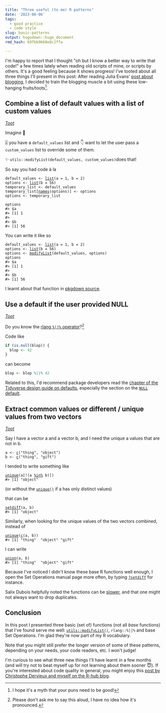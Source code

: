 ```yaml
---
title: "Three useful (to me) R patterns"
date: '2023-06-06'
tags:
  - good practice
  - code style
slug: basic-patterns
output: hugodown::hugo_document
rmd_hash: 69fbb9668e8c2ffa

---
```


I'm happy to report that I thought "oh but I know a better way to write that code!" a few times lately when reading old scripts of mine, or scripts by others. It's a good feeling because it shows progress! I've tooted about all three things I'll present in this post: After reading Julia Evans' [post about blogging](https://jvns.ca/blog/2023/06/05/some-blogging-myths/), I decided to train the blogging muscle a bit using these low-hanging fruits/toots[^1].

## Combine a list of default values with a list of custom values

[*Toot*](https://mastodon.social/@maelle/110134566950035337)

Imagine 💭

🎚️ you have a `default_values` list and 👇 want to let the user pass a `custom_values` list to override some of them.

✨ `utils::modifyList(default_values, custom_values)`does that!

So say you had code à la

<div class="highlight">

<pre class='chroma'><code class='language-r' data-lang='r'><span><span class='nv'>default_values</span> <span class='o'>&lt;-</span> <span class='nf'><a href='https://rdrr.io/r/base/list.html'>list</a></span><span class='o'>(</span>a <span class='o'>=</span> <span class='m'>1</span>, b <span class='o'>=</span> <span class='m'>2</span><span class='o'>)</span></span>
<span><span class='nv'>options</span> <span class='o'>&lt;-</span> <span class='nf'><a href='https://rdrr.io/r/base/list.html'>list</a></span><span class='o'>(</span>b <span class='o'>=</span> <span class='m'>56</span><span class='o'>)</span></span>
<span><span class='nv'>temporary_list</span> <span class='o'>&lt;-</span> <span class='nv'>default_values</span></span>
<span><span class='nv'>temporary_list</span><span class='o'>[</span><span class='nf'><a href='https://rdrr.io/r/base/names.html'>names</a></span><span class='o'>(</span><span class='nv'>options</span><span class='o'>)</span><span class='o'>]</span> <span class='o'>&lt;-</span> <span class='nv'>options</span></span>
<span><span class='nv'>options</span> <span class='o'>&lt;-</span> <span class='nv'>temporary_list</span></span>
<span></span>
<span><span class='nv'>options</span></span>
<span><span class='c'>#&gt; $a</span></span>
<span><span class='c'>#&gt; [1] 1</span></span>
<span><span class='c'>#&gt; </span></span>
<span><span class='c'>#&gt; $b</span></span>
<span><span class='c'>#&gt; [1] 56</span></span>
<span></span></code></pre>

</div>

You can write it like so

<div class="highlight">

<pre class='chroma'><code class='language-r' data-lang='r'><span><span class='nv'>default_values</span> <span class='o'>&lt;-</span> <span class='nf'><a href='https://rdrr.io/r/base/list.html'>list</a></span><span class='o'>(</span>a <span class='o'>=</span> <span class='m'>1</span>, b <span class='o'>=</span> <span class='m'>2</span><span class='o'>)</span></span>
<span><span class='nv'>options</span> <span class='o'>&lt;-</span> <span class='nf'><a href='https://rdrr.io/r/base/list.html'>list</a></span><span class='o'>(</span>b <span class='o'>=</span> <span class='m'>56</span><span class='o'>)</span></span>
<span><span class='nv'>options</span> <span class='o'>&lt;-</span> <span class='nf'><a href='https://rdrr.io/r/utils/modifyList.html'>modifyList</a></span><span class='o'>(</span><span class='nv'>default_values</span>, <span class='nv'>options</span><span class='o'>)</span></span>
<span><span class='nv'>options</span></span>
<span><span class='c'>#&gt; $a</span></span>
<span><span class='c'>#&gt; [1] 1</span></span>
<span><span class='c'>#&gt; </span></span>
<span><span class='c'>#&gt; $b</span></span>
<span><span class='c'>#&gt; [1] 56</span></span>
<span></span></code></pre>

</div>

I learnt about that function in [pkgdown source](https://github.com/r-lib/pkgdown/blob/c354aa7e5ea1f9936692494c28c89e5bdd31fc68/R/utils.R#L109).

## Use a default if the user provided NULL

[*Toot*](https://mastodon.social/@maelle/110054745129675027)

Do you know the [rlang `%||%` operator](https://rlang.r-lib.org/reference/op-null-default.html)?[^2]

Code like

``` r
if (is.null(blop)) {
  blop <- 42
}
```

can become

``` r
blop <- blop %||% 42
```

Related to this, I'd recommend package developers read the [chapter of the Tidyverse design guide on defaults](https://design.tidyverse.org/def-short.html), especially the section on the [`NULL` default](https://design.tidyverse.org/def-short.html#arg-short-null).

## Extract common values or different / unique values from two vectors

[*Toot*](https://mastodon.social/@maelle/110474929146978928)

Say I have a vector a and a vector b, and I need the unique a values that are not in b.

<div class="highlight">

<pre class='chroma'><code class='language-r' data-lang='r'><span><span class='nv'>a</span> <span class='o'>&lt;-</span> <span class='nf'><a href='https://rdrr.io/r/base/c.html'>c</a></span><span class='o'>(</span><span class='s'>"thing"</span>, <span class='s'>"object"</span><span class='o'>)</span></span>
<span><span class='nv'>b</span> <span class='o'>&lt;-</span> <span class='nf'><a href='https://rdrr.io/r/base/c.html'>c</a></span><span class='o'>(</span><span class='s'>"thing"</span>, <span class='s'>"gift"</span><span class='o'>)</span></span></code></pre>

</div>

I tended to write something like

<div class="highlight">

<pre class='chroma'><code class='language-r' data-lang='r'><span><span class='nf'><a href='https://rdrr.io/r/base/unique.html'>unique</a></span><span class='o'>(</span><span class='nv'>a</span><span class='o'>[</span><span class='o'>!</span><span class='o'>(</span><span class='nv'>a</span> <span class='o'><a href='https://rdrr.io/r/base/match.html'>%in%</a></span> <span class='nv'>b</span><span class='o'>)</span><span class='o'>]</span><span class='o'>)</span></span>
<span><span class='c'>#&gt; [1] "object"</span></span>
<span></span></code></pre>

</div>

(or without the [`unique()`](https://rdrr.io/r/base/unique.html) if a has only distinct values)

that can be

<div class="highlight">

<pre class='chroma'><code class='language-r' data-lang='r'><span><span class='nf'><a href='https://rdrr.io/r/base/sets.html'>setdiff</a></span><span class='o'>(</span><span class='nv'>a</span>, <span class='nv'>b</span><span class='o'>)</span></span>
<span><span class='c'>#&gt; [1] "object"</span></span>
<span></span></code></pre>

</div>

Similarly, when looking for the unique values of the two vectors combined, instead of

<div class="highlight">

<pre class='chroma'><code class='language-r' data-lang='r'><span><span class='nf'><a href='https://rdrr.io/r/base/unique.html'>unique</a></span><span class='o'>(</span><span class='nf'><a href='https://rdrr.io/r/base/c.html'>c</a></span><span class='o'>(</span><span class='nv'>a</span>, <span class='nv'>b</span><span class='o'>)</span><span class='o'>)</span></span>
<span><span class='c'>#&gt; [1] "thing"  "object" "gift"</span></span>
<span></span></code></pre>

</div>

I can write

<div class="highlight">

<pre class='chroma'><code class='language-r' data-lang='r'><span><span class='nf'><a href='https://rdrr.io/r/base/sets.html'>union</a></span><span class='o'>(</span><span class='nv'>a</span>, <span class='nv'>b</span><span class='o'>)</span></span>
<span><span class='c'>#&gt; [1] "thing"  "object" "gift"</span></span>
<span></span></code></pre>

</div>

Because I've noticed I didn't know these base R functions well enough, I open the Set Operations manual page more often, by typing [`?setdiff`](https://rdrr.io/r/base/sets.html) for instance.

Salix Dubois helpfully noted the functions can be [slower](https://mastodon.social/@salixdubois@zeroes.ca/110477215577045367), and that one might not always want to drop duplicates.

## Conclusion

In this post I presented three basic (set of) functions (not all *base* functions) that I've found serve me well: [`utils::modifyList()`](https://rdrr.io/r/utils/modifyList.html), `rlang::%||%` and base Set Operations. I'm glad they're now part of my R vocabulary.

Note that you might still prefer the longer version of some of these patterns, depending on your needs, your code readers, etc. I won't judge!

I'm curious to see what three new things I'll have learnt in a few months (and will try not to beat myself up for not learning about them sooner :innocent:). If you're interested about code quality in general, you might enjoy this [post by Christophe Dervieux and myself on the R-hub blog](https://blog.r-hub.io/2022/03/21/code-style/).

[^1]: I hope it's a myth that your puns need to be good!

[^2]: Please don't ask me to say this aloud, I have no idea how it's pronounced.

